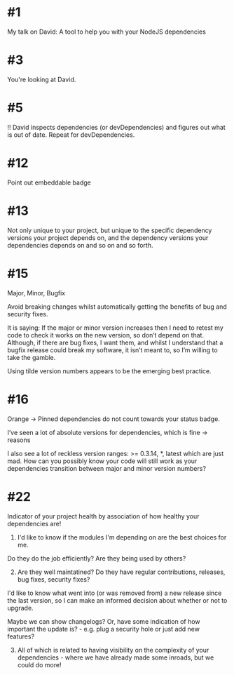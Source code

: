 #1
===
My talk on David: A tool to help you with your NodeJS dependencies

#3
===
You're looking at David.

#5
===
!! David inspects dependencies (or devDependencies) and figures out what is out of date.
Repeat for devDependencies.

#12
===
Point out embeddable badge

#13
===
Not only unique to your project, but unique to the specific dependency versions your project depends on, and the dependency versions your dependencies depends on and so on and so forth. 

#15
===
Major, Minor, Bugfix

Avoid breaking changes whilst automatically getting the benefits of bug and security fixes.

It is saying: If the major or minor version increases then I need to retest my code to check it works on the new version, so don’t depend on that. Although, if there are bug fixes, I want them, and whilst I understand that a bugfix release could break my software, it isn’t meant to, so I’m willing to take the gamble.

Using tilde version numbers appears to be the emerging best practice.

#16
===
Orange -> Pinned dependencies do not count towards your status badge. 

I’ve seen a lot of absolute versions for dependencies, which is fine -> reasons

I also see a lot of reckless version ranges: >= 0.3.14, *, latest which are just mad. How can you possibly know your code will still work as your dependencies transition between major and minor version numbers?

#22
===
Indicator of your project health by association of how healthy your dependencies are!  

1. I'd like to know if the modules I'm depending on are the best choices for me.

Do they do the job efficiently? Are they being used by others?

2. Are they well maintatined? Do they have regular contributions, releases, bug fixes, security fixes?

I'd like to know what went into (or was removed from) a new release since the last version, so I can make an informed decision about whether or not to upgrade.

Maybe we can show changelogs? Or, have some indication of how important the update is? - e.g. plug a security hole or just add new features?

3. All of which is related to having visibility on the complexity of your dependencies - where we have already made some inroads, but we could do more! 